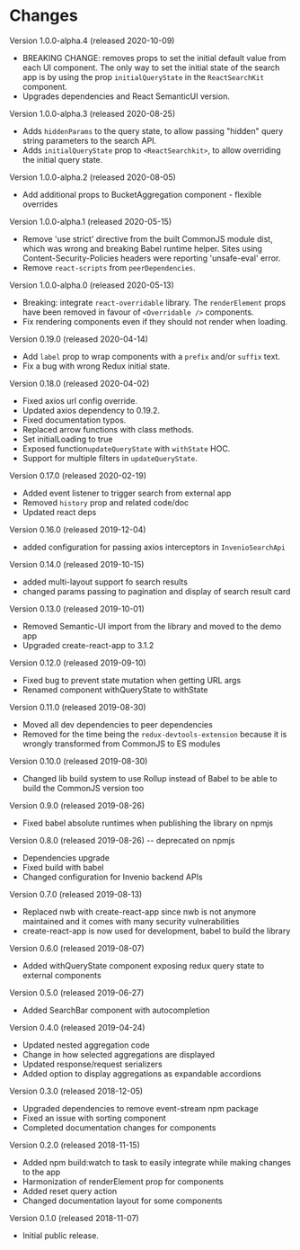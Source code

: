 # Changes

Version 1.0.0-alpha.4 (released 2020-10-09)

* BREAKING CHANGE: removes props to set the initial default value from each UI component. The only
  way to set the initial state of the search app is by using the prop `initialQueryState` in the
  `ReactSearchKit` component.
* Upgrades dependencies and React SemanticUI version.

Version 1.0.0-alpha.3 (released 2020-08-25)

* Adds `hiddenParams` to the query state, to allow passing "hidden" query string
  parameters to the search API.
* Adds `initialQueryState` prop to `<ReactSearchkit>`, to allow overriding the
  initial query state.

Version 1.0.0-alpha.2 (released 2020-08-05)

* Add additional props to BucketAggregation component - flexible overrides

Version 1.0.0-alpha.1 (released 2020-05-15)

* Remove 'use strict' directive from the built CommonJS module dist,
  which was wrong and breaking Babel runtime helper. Sites using
  Content-Security-Policies headers were reporting 'unsafe-eval' error.
* Remove `react-scripts` from `peerDependencies`.

Version 1.0.0-alpha.0 (released 2020-05-13)

* Breaking: integrate `react-overridable` library. The `renderElement` props have been removed in favour
  of `<Overridable />` components.
* Fix rendering components even if they should not render when loading.

Version 0.19.0 (released 2020-04-14)

* Add `label` prop to wrap components with a `prefix` and/or `suffix` text.
* Fix a bug with wrong Redux initial state.

Version 0.18.0 (released 2020-04-02)

* Fixed axios url config override.
* Updated axios dependency to 0.19.2.
* Fixed documentation typos.
* Replaced arrow functions with class methods.
* Set initialLoading to true
* Exposed function`updateQueryState` with `withState` HOC.
* Support for multiple filters in `updateQueryState`.

Version 0.17.0 (released 2020-02-19)

* Added event listener to trigger search from external app
* Removed `history` prop and related code/doc
* Updated react deps

Version 0.16.0 (released 2019-12-04)

* added configuration for passing axios interceptors in `InvenioSearchApi`

Version 0.14.0 (released 2019-10-15)

* added multi-layout support fo search results
* changed params passing to pagination and display of search result card

Version 0.13.0 (released 2019-10-01)

* Removed Semantic-UI import from the library and moved to the demo app
* Upgraded create-react-app to 3.1.2

Version 0.12.0 (released 2019-09-10)

* Fixed bug to prevent state mutation when getting URL args
* Renamed component withQueryState to withState

Version 0.11.0 (released 2019-08-30)

* Moved all dev dependencies to peer dependencies
* Removed for the time being the `redux-devtools-extension` because it is wrongly transformed from CommonJS to ES modules

Version 0.10.0 (released 2019-08-30)

* Changed lib build system to use Rollup instead of Babel to be able to build the CommonJS version too

Version 0.9.0 (released 2019-08-26)

* Fixed babel absolute runtimes when publishing the library on npmjs

Version 0.8.0 (released 2019-08-26) -- deprecated on npmjs

* Dependencies upgrade
* Fixed build with babel
* Changed configuration for Invenio backend APIs

Version 0.7.0 (released 2019-08-13)

* Replaced nwb with create-react-app since nwb is not anymore maintained and it comes with many security vulnerabilities
* create-react-app is now used for development, babel to build the library

Version 0.6.0 (released 2019-08-07)

* Added withQueryState component exposing redux query state to external components

Version 0.5.0 (released 2019-06-27)

* Added SearchBar component with autocompletion

Version 0.4.0 (released 2019-04-24)

* Updated nested aggregation code
* Change in how selected aggregations are displayed
* Updated response/request serializers
* Added option to display aggregations as expandable accordions

Version 0.3.0 (released 2018-12-05)

* Upgraded dependencies to remove event-stream npm package
* Fixed an issue with sorting component
* Completed documentation changes for components

Version 0.2.0 (released 2018-11-15)

* Added npm build:watch to task to easily integrate while making changes to the app
* Harmonization of renderElement prop for components
* Added reset query action
* Changed documentation layout for some components

Version 0.1.0 (released 2018-11-07)

* Initial public release.
